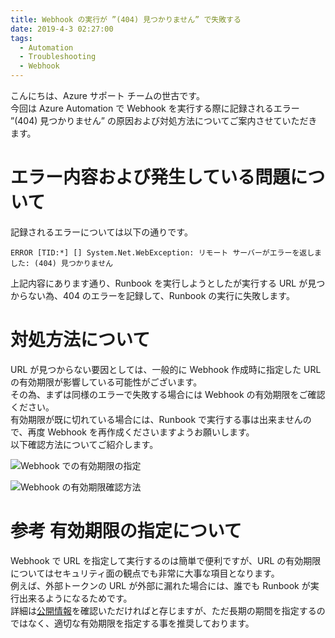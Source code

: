 ```yaml
---
title: Webhook の実行が ”(404) 見つかりません” で失敗する
date: 2019-4-3 02:27:00
tags:
  - Automation
  - Troubleshooting
  - Webhook
---
```


こんにちは、Azure サポート チームの世古です。  
今回は Azure Automation で Webhook を実行する際に記録されるエラー ”(404) 見つかりません” の原因および対処方法についてご案内させていただきます。

# エラー内容および発生している問題について
記録されるエラーについては以下の通りです。

```
ERROR [TID:*] [] System.Net.WebException: リモート サーバーがエラーを返しました: (404) 見つかりません
```
上記内容にあります通り、Runbook を実行しようとしたが実行する URL が見つからない為、404 のエラーを記録して、Runbook の実行に失敗します。

# 対処方法について
URL が見つからない要因としては、一般的に Webhook 作成時に指定した URL の有効期限が影響している可能性がございます。  
その為、まずは同様のエラーで失敗する場合には Webhook の有効期限をご確認ください。  
有効期限が既に切れている場合には、Runbook で実行する事は出来ませんので、再度 Webhook を再作成くださいますようお願いします。  
以下確認方法についてご紹介します。


![Webhook での有効期限の指定](./404ErrorOccurrWhenRunningWebhook/SpecifyExpireOfWebhook.png "Webhook での有効期限の指定")



![Webhook の有効期限確認方法](./404ErrorOccurrWhenRunningWebhook/CheckExpirationDateWebhook.png "Webhook の有効期限確認方法")

# 参考 有効期限の指定について
Webhook で URL を指定して実行するのは簡単で便利ですが、URL の有効期限についてはセキュリティ面の観点でも非常に大事な項目となります。  
例えば、外部トークンの URL が外部に漏れた場合には、誰でも Runbook が実行出来るようになるためです。  
詳細は[公開情報](https://docs.microsoft.com/ja-jp/azure/automation/automation-webhooks)を確認いただければと存じますが、ただ長期の期間を指定するのではなく、適切な有効期限を指定する事を推奨しております。